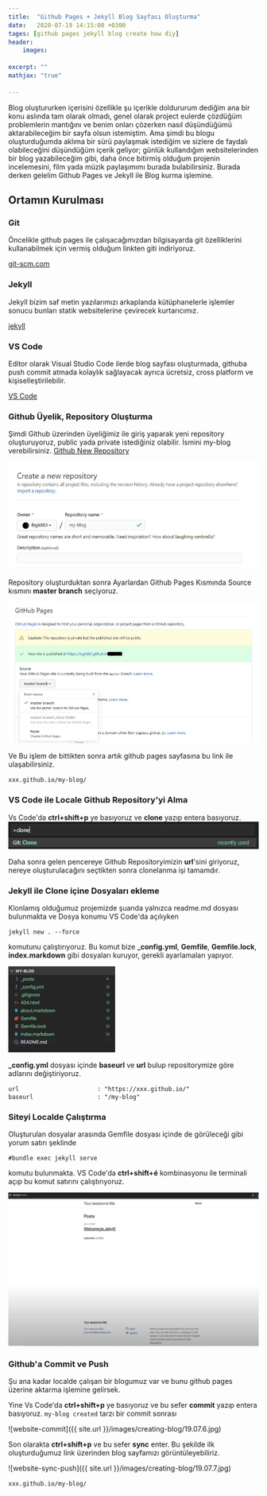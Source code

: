 ```yaml
---
title:  "Github Pages + Jekyll Blog Sayfası Oluşturma"
date:   2020-07-19 14:15:00 +0300
tages: [github pages jekyll blog create how diy]
header: 
    images:

excerpt: ""
mathjax: "true"

---
```


Blog oluştururken içerisini özellikle şu içerikle doldururum dediğim ana bir konu aslında tam olarak olmadı, genel olarak project eulerde çözdüğüm problemlerin mantığını ve benim onları çözerken nasıl düşündüğümü aktarabileceğim bir sayfa olsun istemiştim. Ama şimdi bu blogu oluşturduğumda aklıma bir sürü paylaşmak istediğim ve sizlere de faydalı olabileceğini düşündüğüm içerik geliyor; günlük kullandığım websitelerinden bir blog yazabileceğim gibi, daha önce bitirmiş olduğum projenin incelemesini, film yada müzik paylaşımımı burada bulabilirsiniz. Burada derken gelelim Github Pages ve Jekyll ile Blog kurma işlemine.

## Ortamın Kurulması
### Git
Öncelikle github pages ile çalışacağımızdan bilgisayarda git özelliklerini kullanabilmek için vermiş olduğum linkten giti indiriyoruz.

[git-scm.com](https://git-scm.com/)

### Jekyll
Jekyll bizim saf metin yazılarımızı arkaplanda kütüphanelerle işlemler sonucu bunları statik websitelerine çevirecek kurtarıcımız.

[jekyll](https://jekyllrb.com/docs/installation/)

### VS Code
Editor olarak Visual Studio Code ilerde blog sayfası oluşturmada, githuba push commit atmada kolaylık sağlayacak ayrıca ücretsiz, cross platform ve kişiselleştirilebilir.

[VS Code](hhttps://code.visualstudio.com/)


### Github Üyelik, Repository Oluşturma
Şimdi Github üzerinden üyeliğimiz ile giriş yaparak yeni repository oluşturuyoruz, public yada private istediğiniz olabilir.
İsmini my-blog verebilirsiniz.
[Github New Repository](https://github.com/new)

![new repo](/images/creating-blog/19.07.1.jpg)

Repository oluşturduktan sonra Ayarlardan Github Pages Kısmında Source kısmını **master branch** seçiyoruz.

![master branch](/images/creating-blog/19.07.2.jpg)

Ve Bu işlem de bittikten sonra artık github pages sayfasına bu link ile ulaşabilirsiniz.
```
xxx.github.io/my-blog/
```

### VS Code ile Locale Github Repository'yi Alma
Vs Code'da **ctrl+shift+p** ye basıyoruz ve **clone** yazıp entera basıyoruz.
![clone](/images/creating-blog/19.07.3.jpg)

Daha sonra gelen pencereye Github Repositoryimizin **url**'sini giriyoruz, nereye oluşturulacağını seçtikten sonra clonelanma işi tamamdır. 

### Jekyll ile Clone içine Dosyaları ekleme
Klonlamış olduğumuz projemizde şuanda yalnızca readme.md dosyası bulunmakta ve Dosya konumu VS Code'da açılıyken
```
jekyll new . --force
```
komutunu çalıştırıyoruz. Bu komut bize **_config.yml**, **Gemfile**, **Gemfile.lock**, **index.markdown** gibi dosyaları kuruyor, gerekli ayarlamaları yapıyor.

![files](/images/creating-blog/19.07.4.jpg)

**_config.yml** dosyası içinde **baseurl** ve **url** bulup repositorymize göre adlarını değiştiriyoruz.

```
url                      : "https://xxx.github.io/"
baseurl                  : "/my-blog"
```

### Siteyi Localde Çalıştırma
Oluşturulan dosyalar arasında Gemfile dosyası içinde de görüleceği gibi yorum satırı şeklinde

```
#bundle exec jekyll serve
```
komutu bulunmakta. VS Code'da **ctrl+shift+é** kombinasyonu ile terminali açıp bu komut satırını çalıştırıyoruz.

![local-website](/images/creating-blog/19.07.5.jpg)

### Github'a Commit ve Push
Şu ana kadar localde çalışan bir blogumuz var ve bunu github pages üzerine aktarma işlemine gelirsek.


Yine Vs Code'da **ctrl+shift+p** ye basıyoruz ve bu sefer **commit** yazıp entera basıyoruz. `my-blog created` tarzı bir commit sonrası

![website-commit]({{ site.url }}/images/creating-blog/19.07.6.jpg)

Son olarakta **ctrl+shift+p** ve bu sefer **sync** enter.
Bu şekilde ilk oluşturduğumuz link üzerinden blog sayfamızı görüntüleyebiliriz.

![website-sync-push]({{ site.url }}/images/creating-blog/19.07.7.jpg)

```
xxx.github.io/my-blog/
```